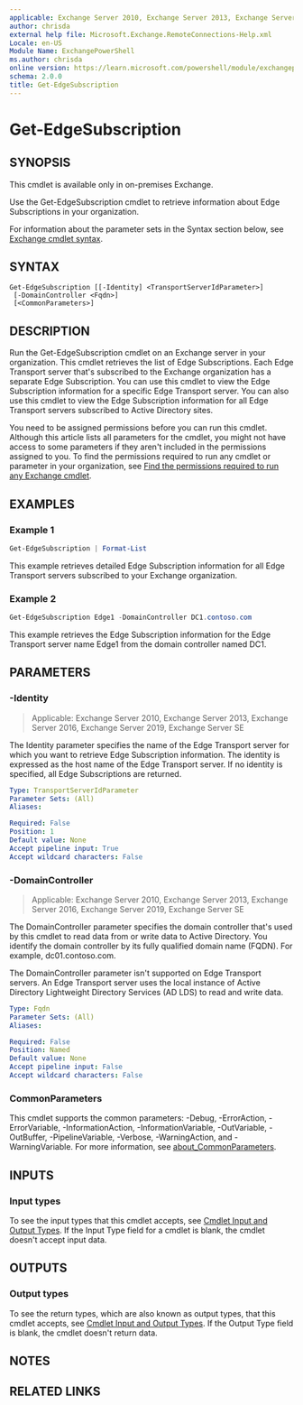 ```yaml
---
applicable: Exchange Server 2010, Exchange Server 2013, Exchange Server 2016, Exchange Server 2019, Exchange Server SE
author: chrisda
external help file: Microsoft.Exchange.RemoteConnections-Help.xml
Locale: en-US
Module Name: ExchangePowerShell
ms.author: chrisda
online version: https://learn.microsoft.com/powershell/module/exchangepowershell/get-edgesubscription
schema: 2.0.0
title: Get-EdgeSubscription
---
```


# Get-EdgeSubscription

## SYNOPSIS
This cmdlet is available only in on-premises Exchange.

Use the Get-EdgeSubscription cmdlet to retrieve information about Edge Subscriptions in your organization.

For information about the parameter sets in the Syntax section below, see [Exchange cmdlet syntax](https://learn.microsoft.com/powershell/exchange/exchange-cmdlet-syntax).

## SYNTAX

```
Get-EdgeSubscription [[-Identity] <TransportServerIdParameter>]
 [-DomainController <Fqdn>]
 [<CommonParameters>]
```

## DESCRIPTION
Run the Get-EdgeSubscription cmdlet on an Exchange server in your organization. This cmdlet retrieves the list of Edge Subscriptions. Each Edge Transport server that's subscribed to the Exchange organization has a separate Edge Subscription. You can use this cmdlet to view the Edge Subscription information for a specific Edge Transport server. You can also use this cmdlet to view the Edge Subscription information for all Edge Transport servers subscribed to Active Directory sites.

You need to be assigned permissions before you can run this cmdlet. Although this article lists all parameters for the cmdlet, you might not have access to some parameters if they aren't included in the permissions assigned to you. To find the permissions required to run any cmdlet or parameter in your organization, see [Find the permissions required to run any Exchange cmdlet](https://learn.microsoft.com/powershell/exchange/find-exchange-cmdlet-permissions).

## EXAMPLES

### Example 1
```powershell
Get-EdgeSubscription | Format-List
```

This example retrieves detailed Edge Subscription information for all Edge Transport servers subscribed to your Exchange organization.

### Example 2
```powershell
Get-EdgeSubscription Edge1 -DomainController DC1.contoso.com
```

This example retrieves the Edge Subscription information for the Edge Transport server name Edge1 from the domain controller named DC1.

## PARAMETERS

### -Identity

> Applicable: Exchange Server 2010, Exchange Server 2013, Exchange Server 2016, Exchange Server 2019, Exchange Server SE

The Identity parameter specifies the name of the Edge Transport server for which you want to retrieve Edge Subscription information. The identity is expressed as the host name of the Edge Transport server. If no identity is specified, all Edge Subscriptions are returned.

```yaml
Type: TransportServerIdParameter
Parameter Sets: (All)
Aliases:

Required: False
Position: 1
Default value: None
Accept pipeline input: True
Accept wildcard characters: False
```

### -DomainController

> Applicable: Exchange Server 2010, Exchange Server 2013, Exchange Server 2016, Exchange Server 2019, Exchange Server SE

The DomainController parameter specifies the domain controller that's used by this cmdlet to read data from or write data to Active Directory. You identify the domain controller by its fully qualified domain name (FQDN). For example, dc01.contoso.com.

The DomainController parameter isn't supported on Edge Transport servers. An Edge Transport server uses the local instance of Active Directory Lightweight Directory Services (AD LDS) to read and write data.

```yaml
Type: Fqdn
Parameter Sets: (All)
Aliases:

Required: False
Position: Named
Default value: None
Accept pipeline input: False
Accept wildcard characters: False
```

### CommonParameters
This cmdlet supports the common parameters: -Debug, -ErrorAction, -ErrorVariable, -InformationAction, -InformationVariable, -OutVariable, -OutBuffer, -PipelineVariable, -Verbose, -WarningAction, and -WarningVariable. For more information, see [about_CommonParameters](https://go.microsoft.com/fwlink/p/?LinkID=113216).

## INPUTS

### Input types
To see the input types that this cmdlet accepts, see [Cmdlet Input and Output Types](https://go.microsoft.com/fwlink/p/?LinkId=616387). If the Input Type field for a cmdlet is blank, the cmdlet doesn't accept input data.

## OUTPUTS

### Output types
To see the return types, which are also known as output types, that this cmdlet accepts, see [Cmdlet Input and Output Types](https://go.microsoft.com/fwlink/p/?LinkId=616387). If the Output Type field is blank, the cmdlet doesn't return data.

## NOTES

## RELATED LINKS

